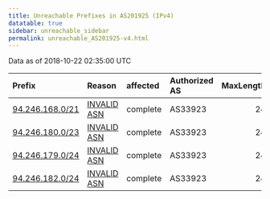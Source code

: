 ```yaml
---
title: Unreachable Prefixes in AS201925 (IPv4)
datatable: true
sidebar: unreachable_sidebar
permalink: unreachable_AS201925-v4.html
---
```


Data as of 2018-10-22 02:35:00 UTC


<div class="datatable-begin"></div>

| Prefix                                                   | Reason                                                                                                  | affected   | Authorized AS   |   MaxLength | Anchor                                         |   unreachable /24s |
|:---------------------------------------------------------|:--------------------------------------------------------------------------------------------------------|:-----------|:----------------|------------:|:-----------------------------------------------|-------------------:|
| [94.246.168.0/21](https://stat.ripe.net/94.246.168.0/21) | [INVALID ASN](https://rpki-validator.ripe.net/announcement-preview?asn=AS201925&prefix=94.246.168.0/21) | complete   | AS33923         |          24 | [RIPE](unreachable_RIPE_NCC_RPKI_Root-v4.html) |                  8 |
| [94.246.180.0/23](https://stat.ripe.net/94.246.180.0/23) | [INVALID ASN](https://rpki-validator.ripe.net/announcement-preview?asn=AS201925&prefix=94.246.180.0/23) | complete   | AS33923         |          24 | [RIPE](unreachable_RIPE_NCC_RPKI_Root-v4.html) |                  2 |
| [94.246.179.0/24](https://stat.ripe.net/94.246.179.0/24) | [INVALID ASN](https://rpki-validator.ripe.net/announcement-preview?asn=AS201925&prefix=94.246.179.0/24) | complete   | AS33923         |          24 | [RIPE](unreachable_RIPE_NCC_RPKI_Root-v4.html) |                  1 |
| [94.246.182.0/24](https://stat.ripe.net/94.246.182.0/24) | [INVALID ASN](https://rpki-validator.ripe.net/announcement-preview?asn=AS201925&prefix=94.246.182.0/24) | complete   | AS33923         |          24 | [RIPE](unreachable_RIPE_NCC_RPKI_Root-v4.html) |                  1 |

<div class="datatable-end"></div>